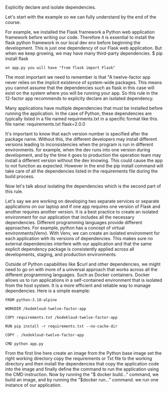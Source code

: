 Explicitly declare and isolate dependencies.

Let's start with the example so we can fully understand by the end of the course.

For example, we installed the Flask framework a Python web application framework before writing our code. Therefore it is essential to install the flask python framework in our local dev env before beginning the development. This is just one dependency of our Flask web application. But when we keep growing, we may have many third-party dependencies.
    $ pip install flask

    on app.py you will have "from flask import Flask"

The most important we need to remember is that "A twelve-factor app never relies on the implicit existence of system-wide packages. This means you cannot assume that the dependencies such as flask in this case will exist on the system where you will be running your app. So this rule in the 12-factor app recommends to explicity declare an isolated dependency. 

Many applications have multiple dependencies that must be installed before running the application. In the case of Python, these dependencies are typically listed in a file named requirments.txt in a specific format like this.
    file name: requirements.txt
        flask=2.0.0

It's important to know that each version number is specified after the package name. Without this, the different developers may install different versions leading to inconsistencies when the program is run in different environments. for example, when the dev runs into one version during development, and by the time it goes to production the operation team may install a different version without the dev knowing. This could cause the app to not function as expected. However in the end the pip install command will take care of all the dependencies listed in the requirements file during the build process. 

Now let's talk about isolating the dependencies which is the second part of this rule. 

Let's say we are working on developing two separate services or separate applications on our laptop and if one app requires one version of Flask and another requires another version. It is a best practice to create an isolated environment for our application that includes all the necessary dependencies. Different programming languages provide different approaches. For example, python has a concept of virtual environments(Venv). With Venv, we can create an isolated environment for each application with its versions of dependencies. This makes sure no external dependencies interfere with our application and that the same explicit dependency package is consistently applied across all developments, staging, and production environments. 

Outside of Python capabilities like $curl and other dependencies, we might need to go on with more of a universal approach that works across all the different programming languages. Such as Docker containers. Docker allows us to run applications in a self-contained environment that is isolated from the host system. It is a more efficient and reliable way to manage dependencies. Here is a simple example:

    FROM python:3.10-alpine

    WORKDIR /kodekloud-twelve-factor-app

    COPY requirements.txt /kodekloud-twelve-factor-app

    RUN pip install -r requirements.txt --no-cache-dir

    COPY . /kodekloud-twelve-factor-app

    CMD python app.py

From the first line here create an image from the Python base image set the right working directory copy the requirements or Txt file to the working directory and then install the dependencies that copy the application code into the image and finally define the command to run the application using the CMD instruction. Now by running the "$ docker build..." command, we build an image, and by running the "$docker run..." command. we run one instance of our application. 
